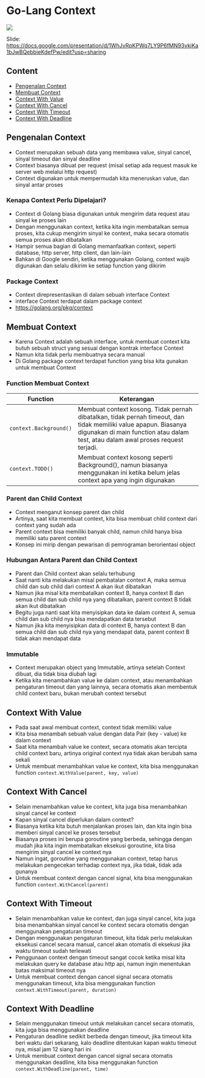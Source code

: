 # Go-Lang Context

[<img src="https://img.shields.io/badge/Github-ProgrammerZamanNow-blue.svg?logo=github">](https://github.com/ProgrammerZamanNow/belajar-golang-context)

Slide: <https://docs.google.com/presentation/d/1WhJvRpKPWq7LY9P6fMN93vkjKa1bJwBQebbieKdefPw/edit?usp=sharing>

## Content

- [Pengenalan Context](#pengenalan-context)
- [Membuat Context](#membuat-context)
- [Context With Value](#context-with-value)
- [Context With Cancel](#context-with-cancel)
- [Context With Timeout](#context-with-timeout)
- [Context With Deadline](#context-with-deadline)

## Pengenalan Context

- Context merupakan sebuah data yang membawa value, sinyal cancel, sinyal timeout dan sinyal deadline
- Context biasanya dibuat per request (misal setiap ada request masuk ke server web melalui http request)
- Context digunakan untuk mempermudah kita meneruskan value, dan sinyal antar proses

### Kenapa Context Perlu Dipelajari?

- Context di Golang biasa digunakan untuk mengirim data request atau sinyal ke proses lain
- Dengan menggunakan context, ketika kita ingin membatalkan semua proses, kita cukup mengirim sinyal ke context, maka secara otomatis semua proses akan dibatalkan
- Hampir semua bagian di Golang memanfaatkan context, seperti database, http server, http client, dan lain-lain
- Bahkan di Google sendiri, ketika menggunakan Golang, context wajib digunakan dan selalu dikirim ke setiap function yang dikirim

### Package Context

- Context direpresentasikan di dalam sebuah interface Context
- interface Context terdapat dalam package context
- <https://golang.org/pkg/context>

## Membuat Context

- Karena Context adalah sebuah interface, untuk membuat context kita butuh sebuah struct yang sesuai dengan kontrak interface Context
- Namun kita tidak perlu membuatnya secara manual
- Di Golang package context terdapat function yang bisa kita gunakan untuk membuat Context

### Function Membuat Context

| Function               | Keterangan                                                                                                                                                                                           |
|------------------------|------------------------------------------------------------------------------------------------------------------------------------------------------------------------------------------------------|
| `context.Background()` | Membuat context kosong. Tidak pernah dibatalkan, tidak pernah timeout, dan tidak memiliki value apapun. Biasanya digunakan di main function atau dalam test, atau dalam awal proses request terjadi. |
| `context.TODO()`       | Membuat context kosong seperti Background(), namun biasanya menggunakan ini ketika belum jelas context apa yang ingin digunakan                                                                      |

### Parent dan Child Context

- Context menganut konsep parent dan child
- Artinya, saat kita membuat context, kita bisa membuat child context dari context yang sudah ada
- Parent context bisa memiliki banyak child, namun child hanya bisa memiliki satu parent context
- Konsep ini mirip dengan pewarisan di pemrograman berorientasi object

### Hubungan Antara Parent dan Child Context

- Parent dan Child context akan selalu terhubung
- Saat nanti kita melakukan misal pembatalan context A, maka semua child dan sub child dari context A akan ikut dibatalkan
- Namun jika misal kita membatalkan context B, hanya context B dan semua child dan sub child nya yang dibatalkan, parent context B tidak akan ikut dibatalkan
- Begitu juga nanti saat kita menyisipkan data ke dalam context A, semua child dan sub child nya bisa mendapatkan data tersebut
- Namun jika kita menyisipkan data di context B, hanya context B dan semua child dan sub child nya yang mendapat data, parent context B tidak akan mendapat data

### Immutable

- Context merupakan object yang Immutable, artinya setelah Context dibuat, dia tidak bisa diubah lagi
- Ketika kita menambahkan value ke dalam context, atau menambahkan pengaturan timeout dan yang lainnya, secara otomatis akan membentuk child context baru, bukan merubah context tersebut

## Context With Value

- Pada saat awal membuat context, context tidak memiliki value
- Kita bisa menambah sebuah value dengan data Pair (key - value) ke dalam context
- Saat kita menambah value ke context, secara otomatis akan tercipta child context baru, artinya original context nya tidak akan berubah sama sekali
- Untuk membuat menambahkan value ke context, kita bisa menggunakan function `context.WithValue(parent, key, value)`

## Context With Cancel

- Selain menambahkan value ke context, kita juga bisa menambahkan sinyal cancel ke context
- Kapan sinyal cancel diperlukan dalam context?
- Biasanya ketika kita butuh menjalankan proses lain, dan kita ingin bisa memberi sinyal cancel ke proses tersebut
- Biasanya proses ini berupa goroutine yang berbeda, sehingga dengan mudah jika kita ingin membatalkan eksekusi goroutine, kita bisa mengirim sinyal cancel ke context nya
- Namun ingat, goroutine yang menggunakan context, tetap harus melakukan pengecekan terhadap context nya, jika tidak, tidak ada gunanya
- Untuk membuat context dengan cancel signal, kita bisa menggunakan function `context.WithCancel(parent)`

## Context With Timeout

- Selain menambahkan value ke context, dan juga sinyal cancel, kita juga bisa menambahkan sinyal cancel ke context secara otomatis dengan menggunakan pengaturan timeout
- Dengan menggunakan pengaturan timeout, kita tidak perlu melakukan eksekusi cancel secara manual, cancel akan otomatis di eksekusi jika waktu timeout sudah terlewati
- Penggunaan context dengan timeout sangat cocok ketika misal kita melakukan query ke database atau http api, namun ingin menentukan batas maksimal timeout nya
- Untuk membuat context dengan cancel signal secara otomatis menggunakan timeout, kita bisa menggunakan function `context.WithTimeout(parent, duration)`

## Context With Deadline

- Selain menggunakan timeout untuk melakukan cancel secara otomatis, kita juga bisa menggunakan deadline
- Pengaturan deadline sedikit berbeda dengan timeout, jika timeout kita beri waktu dari sekarang, kalo deadline ditentukan kapan waktu timeout nya, misal jam 12 siang hari ini
- Untuk membuat context dengan cancel signal secara otomatis menggunakan deadline, kita bisa menggunakan function `context.WithDeadline(parent, time)`
